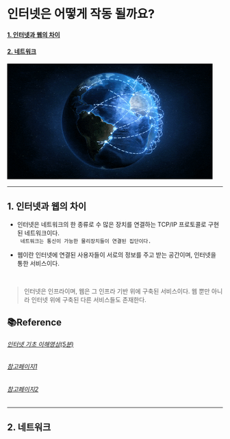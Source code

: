 # 인터넷은 어떻게 작동 될까요?

#### [1. 인터넷과 웹의 차이](#1.-인터넷과-웹의-차이)
#### [2. 네트워크](#2.-네트워크)

![internet](/img/internet.gif)

---

## 1. 인터넷과 웹의 차이

* 인터넷은 네트워크의 한 종류로 수 많은 장치를 연결하는 TCP/IP 프로토콜로 구현된 네트워크이다. <br>
` 네트워크는 통신이 가능한 물리장치들이 연결된 집단이다.`


* 웹이란 인터넷에 연결된 사용자들이 서로의 정보를 주고 받는 공간이며, 인터넷을 통한 서비스이다.


<br>

> 인터넷은 인프라이며, 웹은 그 인프라 기반 위에 구축된 서비스이다. 웹 뿐만 아니라 인터넷 위에 구축된 다른 서비스들도 존재한다.

## 📚Reference

###### [인터넷 기초 이해영상(5분)](https://www.youtube.com/watch?v=7_LPdttKXPc)
###### [참고페이지1](http://isukorea.com/blog/home/tlavotl1/198)
###### [참고페이지2](https://developer.mozilla.org/ko/docs/Learn/Common_questions/How_does_the_Internet_work)

---

## 2. 네트워크
